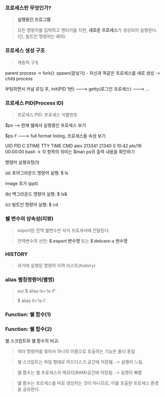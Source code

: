 ### 프로세스란 무엇인가?
> **실행중인 프로그램**

> 모든 명령어를 입력하고 엔터키를 치면, **새로운 프로세스**가 생성되어 실행된다. (단, 빌트인 명령어는 예외)

### 프로세스 생성 구조
> 계층적 구조

parent process -> fork(): spawn(알낳기) - 자신과 똑같은 프로세스를 새로 생성 -> child process

부팅하면서 커널 로딩 후, init(PID 1번) ---> getty(로그인 프로세스) ---> ...

### 프로세스 PID(Process ID)

> 프로세스 PID: 프로세스 식별번호

$ps --> 현재 쉘에서 실행중인 프로세스 보기

$ps-f ---> full format listing, 프로세스들 속성 보기

UID PID C STIME TTY TIME CMD
alex 213341 21340 0 10:42 pts/16 00:00:00 bash -> 각 항목의 의미는 $man ps의 출력 내용을 확인하기

명령어 실행과정(1)

(a) 포어그라운드 명령어 실행: $ ls

image 추가 (ppt)

(b) 백그라운드 명령어 실행: $ ls&

(c) 빌트인 명령어 실행: $ cd

### 쉘 변수의 상속성(리뷰)

> export된 전역 쉘변수만 자식 프로세서에 전달된다.

> 전역변수의 선언: **$ export 변수명** 또는 **$ delcare-x 변수명**

### HISTORY

> 과거에 실행된 명령어 이력 리스트(history)

### alias 별칭명령어(별명)

> ex) $ alias ls='ls-F'

> $ alias ll='ls-l'

### Function: 쉘 함수(1)

### Function: 쉘 함수(2)

쉘 스크립트와 쉘 함수의 비교:

> 여러 명령어를 묶어서 하나의 이름으로 호출하는 기능은 둘다 동일

> 쉘 스크립트는 파일 형태로 하드디스크 공간에 저장됌. -> 실행이 느림.

> 쉘 함수는 쉘 프로세스의 메모리(RAM)공간에 저장됨. -> 실행이 빠름

> 쉘 함수는 프로세스를 따로 생성하는 것이 아니므로, 이를 호출한 프로세스 환경을 공유한다.
